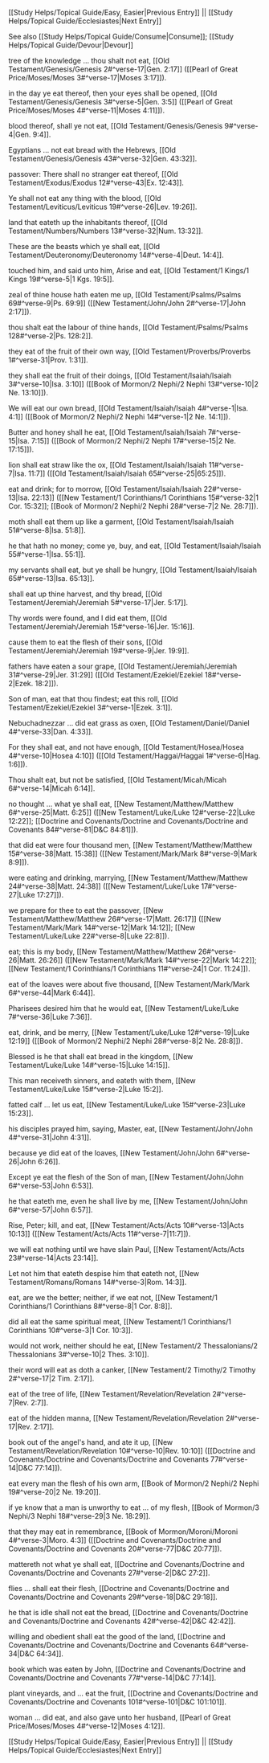 [[Study Helps/Topical Guide/Easy, Easier|Previous Entry]]  ||  [[Study Helps/Topical Guide/Ecclesiastes|Next Entry]]

 See also [[Study Helps/Topical Guide/Consume|Consume]]; [[Study Helps/Topical Guide/Devour|Devour]]

 tree of the knowledge ... thou shalt not eat, [[Old Testament/Genesis/Genesis 2#^verse-17|Gen. 2:17]] ([[Pearl of Great Price/Moses/Moses 3#^verse-17|Moses 3:17]]).

 in the day ye eat thereof, then your eyes shall be opened, [[Old Testament/Genesis/Genesis 3#^verse-5|Gen. 3:5]] ([[Pearl of Great Price/Moses/Moses 4#^verse-11|Moses 4:11]]).

 blood thereof, shall ye not eat, [[Old Testament/Genesis/Genesis 9#^verse-4|Gen. 9:4]].

 Egyptians ... not eat bread with the Hebrews, [[Old Testament/Genesis/Genesis 43#^verse-32|Gen. 43:32]].

 passover: There shall no stranger eat thereof, [[Old Testament/Exodus/Exodus 12#^verse-43|Ex. 12:43]].

 Ye shall not eat any thing with the blood, [[Old Testament/Leviticus/Leviticus 19#^verse-26|Lev. 19:26]].

 land that eateth up the inhabitants thereof, [[Old Testament/Numbers/Numbers 13#^verse-32|Num. 13:32]].

 These are the beasts which ye shall eat, [[Old Testament/Deuteronomy/Deuteronomy 14#^verse-4|Deut. 14:4]].

 touched him, and said unto him, Arise and eat, [[Old Testament/1 Kings/1 Kings 19#^verse-5|1 Kgs. 19:5]].

 zeal of thine house hath eaten me up, [[Old Testament/Psalms/Psalms 69#^verse-9|Ps. 69:9]] ([[New Testament/John/John 2#^verse-17|John 2:17]]).

 thou shalt eat the labour of thine hands, [[Old Testament/Psalms/Psalms 128#^verse-2|Ps. 128:2]].

 they eat of the fruit of their own way, [[Old Testament/Proverbs/Proverbs 1#^verse-31|Prov. 1:31]].

 they shall eat the fruit of their doings, [[Old Testament/Isaiah/Isaiah 3#^verse-10|Isa. 3:10]] ([[Book of Mormon/2 Nephi/2 Nephi 13#^verse-10|2 Ne. 13:10]]).

 We will eat our own bread, [[Old Testament/Isaiah/Isaiah 4#^verse-1|Isa. 4:1]] ([[Book of Mormon/2 Nephi/2 Nephi 14#^verse-1|2 Ne. 14:1]]).

 Butter and honey shall he eat, [[Old Testament/Isaiah/Isaiah 7#^verse-15|Isa. 7:15]] ([[Book of Mormon/2 Nephi/2 Nephi 17#^verse-15|2 Ne. 17:15]]).

 lion shall eat straw like the ox, [[Old Testament/Isaiah/Isaiah 11#^verse-7|Isa. 11:7]] ([[Old Testament/Isaiah/Isaiah 65#^verse-25|65:25]]).

 eat and drink; for to morrow, [[Old Testament/Isaiah/Isaiah 22#^verse-13|Isa. 22:13]] ([[New Testament/1 Corinthians/1 Corinthians 15#^verse-32|1 Cor. 15:32]]; [[Book of Mormon/2 Nephi/2 Nephi 28#^verse-7|2 Ne. 28:7]]).

 moth shall eat them up like a garment, [[Old Testament/Isaiah/Isaiah 51#^verse-8|Isa. 51:8]].

 he that hath no money; come ye, buy, and eat, [[Old Testament/Isaiah/Isaiah 55#^verse-1|Isa. 55:1]].

 my servants shall eat, but ye shall be hungry, [[Old Testament/Isaiah/Isaiah 65#^verse-13|Isa. 65:13]].

 shall eat up thine harvest, and thy bread, [[Old Testament/Jeremiah/Jeremiah 5#^verse-17|Jer. 5:17]].

 Thy words were found, and I did eat them, [[Old Testament/Jeremiah/Jeremiah 15#^verse-16|Jer. 15:16]].

 cause them to eat the flesh of their sons, [[Old Testament/Jeremiah/Jeremiah 19#^verse-9|Jer. 19:9]].

 fathers have eaten a sour grape, [[Old Testament/Jeremiah/Jeremiah 31#^verse-29|Jer. 31:29]] ([[Old Testament/Ezekiel/Ezekiel 18#^verse-2|Ezek. 18:2]]).

 Son of man, eat that thou findest; eat this roll, [[Old Testament/Ezekiel/Ezekiel 3#^verse-1|Ezek. 3:1]].

 Nebuchadnezzar ... did eat grass as oxen, [[Old Testament/Daniel/Daniel 4#^verse-33|Dan. 4:33]].

 For they shall eat, and not have enough, [[Old Testament/Hosea/Hosea 4#^verse-10|Hosea 4:10]] ([[Old Testament/Haggai/Haggai 1#^verse-6|Hag. 1:6]]).

 Thou shalt eat, but not be satisfied, [[Old Testament/Micah/Micah 6#^verse-14|Micah 6:14]].

 no thought ... what ye shall eat, [[New Testament/Matthew/Matthew 6#^verse-25|Matt. 6:25]] ([[New Testament/Luke/Luke 12#^verse-22|Luke 12:22]]; [[Doctrine and Covenants/Doctrine and Covenants/Doctrine and Covenants 84#^verse-81|D&C 84:81]]).

 that did eat were four thousand men, [[New Testament/Matthew/Matthew 15#^verse-38|Matt. 15:38]] ([[New Testament/Mark/Mark 8#^verse-9|Mark 8:9]]).

 were eating and drinking, marrying, [[New Testament/Matthew/Matthew 24#^verse-38|Matt. 24:38]] ([[New Testament/Luke/Luke 17#^verse-27|Luke 17:27]]).

 we prepare for thee to eat the passover, [[New Testament/Matthew/Matthew 26#^verse-17|Matt. 26:17]] ([[New Testament/Mark/Mark 14#^verse-12|Mark 14:12]]; [[New Testament/Luke/Luke 22#^verse-8|Luke 22:8]]).

 eat; this is my body, [[New Testament/Matthew/Matthew 26#^verse-26|Matt. 26:26]] ([[New Testament/Mark/Mark 14#^verse-22|Mark 14:22]]; [[New Testament/1 Corinthians/1 Corinthians 11#^verse-24|1 Cor. 11:24]]).

 eat of the loaves were about five thousand, [[New Testament/Mark/Mark 6#^verse-44|Mark 6:44]].

 Pharisees desired him that he would eat, [[New Testament/Luke/Luke 7#^verse-36|Luke 7:36]].

 eat, drink, and be merry, [[New Testament/Luke/Luke 12#^verse-19|Luke 12:19]] ([[Book of Mormon/2 Nephi/2 Nephi 28#^verse-8|2 Ne. 28:8]]).

 Blessed is he that shall eat bread in the kingdom, [[New Testament/Luke/Luke 14#^verse-15|Luke 14:15]].

 This man receiveth sinners, and eateth with them, [[New Testament/Luke/Luke 15#^verse-2|Luke 15:2]].

 fatted calf ... let us eat, [[New Testament/Luke/Luke 15#^verse-23|Luke 15:23]].

 his disciples prayed him, saying, Master, eat, [[New Testament/John/John 4#^verse-31|John 4:31]].

 because ye did eat of the loaves, [[New Testament/John/John 6#^verse-26|John 6:26]].

 Except ye eat the flesh of the Son of man, [[New Testament/John/John 6#^verse-53|John 6:53]].

 he that eateth me, even he shall live by me, [[New Testament/John/John 6#^verse-57|John 6:57]].

 Rise, Peter; kill, and eat, [[New Testament/Acts/Acts 10#^verse-13|Acts 10:13]] ([[New Testament/Acts/Acts 11#^verse-7|11:7]]).

 we will eat nothing until we have slain Paul, [[New Testament/Acts/Acts 23#^verse-14|Acts 23:14]].

 Let not him that eateth despise him that eateth not, [[New Testament/Romans/Romans 14#^verse-3|Rom. 14:3]].

 eat, are we the better; neither, if we eat not, [[New Testament/1 Corinthians/1 Corinthians 8#^verse-8|1 Cor. 8:8]].

 did all eat the same spiritual meat, [[New Testament/1 Corinthians/1 Corinthians 10#^verse-3|1 Cor. 10:3]].

 would not work, neither should he eat, [[New Testament/2 Thessalonians/2 Thessalonians 3#^verse-10|2 Thes. 3:10]].

 their word will eat as doth a canker, [[New Testament/2 Timothy/2 Timothy 2#^verse-17|2 Tim. 2:17]].

 eat of the tree of life, [[New Testament/Revelation/Revelation 2#^verse-7|Rev. 2:7]].

 eat of the hidden manna, [[New Testament/Revelation/Revelation 2#^verse-17|Rev. 2:17]].

 book out of the angel's hand, and ate it up, [[New Testament/Revelation/Revelation 10#^verse-10|Rev. 10:10]] ([[Doctrine and Covenants/Doctrine and Covenants/Doctrine and Covenants 77#^verse-14|D&C 77:14]]).

 eat every man the flesh of his own arm, [[Book of Mormon/2 Nephi/2 Nephi 19#^verse-20|2 Ne. 19:20]].

 if ye know that a man is unworthy to eat ... of my flesh, [[Book of Mormon/3 Nephi/3 Nephi 18#^verse-29|3 Ne. 18:29]].

 that they may eat in remembrance, [[Book of Mormon/Moroni/Moroni 4#^verse-3|Moro. 4:3]] ([[Doctrine and Covenants/Doctrine and Covenants/Doctrine and Covenants 20#^verse-77|D&C 20:77]]).

 mattereth not what ye shall eat, [[Doctrine and Covenants/Doctrine and Covenants/Doctrine and Covenants 27#^verse-2|D&C 27:2]].

 flies ... shall eat their flesh, [[Doctrine and Covenants/Doctrine and Covenants/Doctrine and Covenants 29#^verse-18|D&C 29:18]].

 he that is idle shall not eat the bread, [[Doctrine and Covenants/Doctrine and Covenants/Doctrine and Covenants 42#^verse-42|D&C 42:42]].

 willing and obedient shall eat the good of the land, [[Doctrine and Covenants/Doctrine and Covenants/Doctrine and Covenants 64#^verse-34|D&C 64:34]].

 book which was eaten by John, [[Doctrine and Covenants/Doctrine and Covenants/Doctrine and Covenants 77#^verse-14|D&C 77:14]].

 plant vineyards, and ... eat the fruit, [[Doctrine and Covenants/Doctrine and Covenants/Doctrine and Covenants 101#^verse-101|D&C 101:101]].

 woman ... did eat, and also gave unto her husband, [[Pearl of Great Price/Moses/Moses 4#^verse-12|Moses 4:12]].

[[Study Helps/Topical Guide/Easy, Easier|Previous Entry]]  ||  [[Study Helps/Topical Guide/Ecclesiastes|Next Entry]]